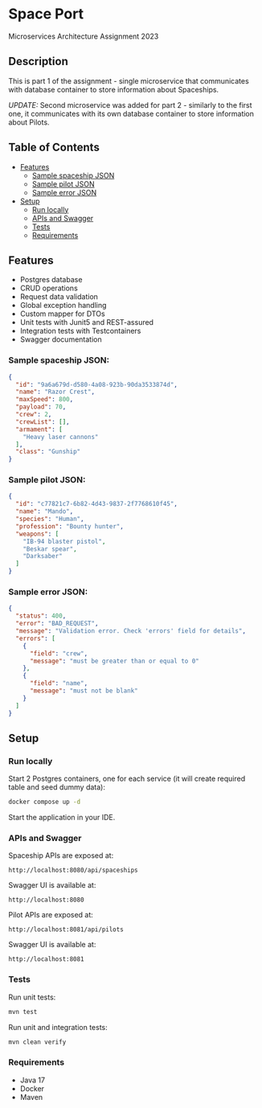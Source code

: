 # Space Port

Microservices Architecture Assignment 2023

## Description

This is part 1 of the assignment - single microservice that communicates with database container to store information
about Spaceships.

*UPDATE:*
Second microservice was added for part 2 - similarly to the first one, it communicates with its own database container
to store information about Pilots.

## Table of Contents

* [Features](#features)
  * [Sample spaceship JSON](#sample-spaceship-json)
  * [Sample pilot JSON](#sample-pilot-json)
  * [Sample error JSON](#sample-error)
* [Setup](#setup)
  * [Run locally](#run-locally)
  * [APIs and Swagger](#apis-and-swagger)
  * [Tests](#tests)
  * [Requirements](#requirements)

## Features

- Postgres database
- CRUD operations
- Request data validation
- Global exception handling
- Custom mapper for DTOs
- Unit tests with Junit5 and REST-assured
- Integration tests with Testcontainers
- Swagger documentation

### Sample spaceship JSON:

```json
{
  "id": "9a6a679d-d580-4a08-923b-90da3533874d",
  "name": "Razor Crest",
  "maxSpeed": 800,
  "payload": 70,
  "crew": 2,
  "crewList": [],
  "armament": [
    "Heavy laser cannons"
  ],
  "class": "Gunship"
}
```

### Sample pilot JSON:

```json
{
  "id": "c77821c7-6b82-4d43-9837-2f7768610f45",
  "name": "Mando",
  "species": "Human",
  "profession": "Bounty hunter",
  "weapons": [
    "IB-94 blaster pistol",
    "Beskar spear",
    "Darksaber"
  ]
}
```

### Sample error JSON:

```json
{
  "status": 400,
  "error": "BAD_REQUEST",
  "message": "Validation error. Check 'errors' field for details",
  "errors": [
    {
      "field": "crew",
      "message": "must be greater than or equal to 0"
    },
    {
      "field": "name",
      "message": "must not be blank"
    }
  ]
}
```

## Setup

### Run locally

Start 2 Postgres containers, one for each service (it will create required table and seed dummy data):

```bash
docker compose up -d
```

Start the application in your IDE.

### APIs and Swagger

Spaceship APIs are exposed at:

```
http://localhost:8080/api/spaceships
```

Swagger UI is available at:

```
http://localhost:8080
```

Pilot APIs are exposed at:

```
http://localhost:8081/api/pilots
```

Swagger UI is available at:

```
http://localhost:8081
```

### Tests

Run unit tests:

```bash
mvn test
```

Run unit and integration tests:

```bash
mvn clean verify
```

### Requirements

- Java 17
- Docker
- Maven
